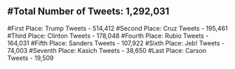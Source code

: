 #Total Number of Tweets: 1,292,031 
---
#First Place: Trump Tweets - 514,412
#Second Place: Cruz Tweets - 195,461
#Third Place: Clinton Tweets - 178,048
#Fourth Place: Rubio Tweets - 164,031
#Fifth Place: Sanders Tweets - 107,922
#Sixth Place: Jeb! Tweets - 74,003
#Seventh Place: Kasich Tweets - 38,650
#Last Place: Carson Tweets - 19,509
